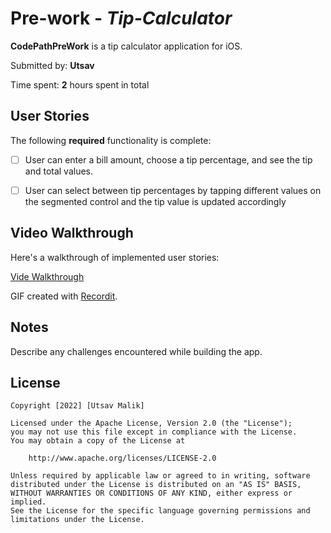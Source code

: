 # Pre-work - *Tip-Calculator*

**CodePathPreWork** is a tip calculator application for iOS.

Submitted by: **Utsav**

Time spent: **2** hours spent in total

## User Stories

The following **required** functionality is complete:

* [ ] User can enter a bill amount, choose a tip percentage, and see the tip and total values.
* [ ] User can select between tip percentages by tapping different values on the segmented control and the tip value is updated accordingly


## Video Walkthrough

Here's a walkthrough of implemented user stories:

<a href="https://recordit.co/cv8QX9BsJK">Vide Walkthrough</a>

GIF created with [Recordit](https://recordit.co/).

## Notes

Describe any challenges encountered while building the app.

## License

    Copyright [2022] [Utsav Malik]

    Licensed under the Apache License, Version 2.0 (the "License");
    you may not use this file except in compliance with the License.
    You may obtain a copy of the License at

        http://www.apache.org/licenses/LICENSE-2.0

    Unless required by applicable law or agreed to in writing, software
    distributed under the License is distributed on an "AS IS" BASIS,
    WITHOUT WARRANTIES OR CONDITIONS OF ANY KIND, either express or implied.
    See the License for the specific language governing permissions and
    limitations under the License.
